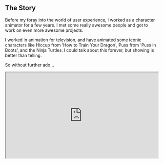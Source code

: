 ## The Story

Before my foray into the world of user experience, I worked as a character animator for a few years. I met some really awesome people and got to work on even more awesome projects. 

I worked in animation for television, and have animated some iconic characters like Hiccup from 'How to Train Your Dragon', Puss from 'Puss in Boots', and the Ninja Turtles. I could talk about this forever, but showing is better than telling. 

So without further ado...

<div class="videoWrapper">
    <iframe src="https://player.vimeo.com/video/94683657" width="500" height="281" webkitallowfullscreen mozallowfullscreen allowfullscreen>
</iframe>
</div>